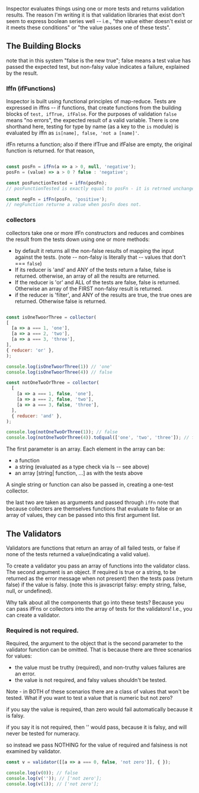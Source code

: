 Inspector evaluates things using one or more tests and returns validation results. The reason I'm writing it is
that validation libraries that exist don't seem to express boolean series well -- i.e., 
"the value either doesn't exist or it meets these conditions" or "the value passes one of these tests".

## The Building Blocks

note that in this system "false is the new true"; false means a test value has passed
the expected test, but non-falsy value indicates a failure, explained by the result.

### Iffn (ifFunctions)

Inspector is built using functional principles of map-reduce. Tests are expressed in iffns -- if functions,
that create functions from the building blocks of `test, ifTrue, ifFalse`. For the purposes of validation
`false` means "no errors", the expected result of a valid variable. There is one shorthand here, testing for
type by name (as a key to the `is` module) is evaluated by iffn as `is[name], false, 'not a [name]'`. 

ifFn returns a function; also if there ifTrue and ifFalse are empty, the original function is returned.
for that reason, 

```javascript

const posFn = ifFn(a => a > 0, null, 'negative');
posFn = (value) => a > 0 ? false : 'negative';

const posFunctionTested = ifFn(posFn);
// posFunctionTested is exactly equal to posFn - it is retrned unchanged. 

const negFn = ifFn(posFn, 'positive');
// negFunction returne a value when posFn does not. 
````

### collectors 

collectors take one or more ifFn constructors and reduces and combines the result from the tests down 
using one or more methods: 

* by default it returns all the non-false results of mapping the input against the tests.
  (note -- non-falsy is literally that -- values that don't === `false`) 
* If its reducer is 'and' and ANY of the tests return a false, false is returned.
  otherwise, an array of all the results are returned.
* If the reducer is 'or' and ALL of the tests are false, false is returned. Otherwise
  an array of the FIRST non-falsy result is returned. 
* if the reducer is 'filter', and ANY of the results are true, the true ones are returned.
  Otherwise false is returned. 
  
```javascript

const isOneTwoorThree = collector(
[
  [a => a === 1, 'one'],
  [a => a === 2, 'two'],
  [a => a === 3, 'three'],
],
{ reducer: 'or' },
);

console.log(isOneTwoorThree(1)) // 'one'
console.log(isOneTwoorThree(4)) // false

const notOneTwoOrThree = collector(
  [
    [a => a === 1, false, 'one'],
    [a => a === 2, false, 'two'],
    [a => a === 3, false, 'three'],
  ],
  { reducer: 'and' },
);

console.log(notOneTwoOrThree(1)); // false
console.log(notOneTwoOrThree(4)).toEqual(['one', 'two', 'three']); // failed all the tests

```
 
The first parameter is an array. Each element in the array can be:
* a function
* a string (evaluated as a type check via Is -- see above) 
* an array [string| function, ...] as with the tests above

A single string or function can also be passed in, creating a one-test collector. 

the last two are taken as arguments and passed through `ifFn`
note that because collecters are themselves functions that evaluate to false or an array of values,
they can be passed into this first argument list. 

## The Validators

Validators are functions that return an array of all failed tests,
or false if none of the tests returned a value(indicating a valid value).

To create a validator you pass an array of functions into the 
validator class. The second argument is an object. If required is true
or a string, to be returned as the error message when not present)
then the tests pass (return false) if the value is falsy. (note this is 
javascript falsy: empty string, false, null, or undefined). 

Why talk about all the components that go into these tests? Because 
you can pass ifFns or collectors into the array of tests for the validators!
I.e., you can create a validator.

### Required is not required. 

Required, the argument to the object that is the second parameter to the validator
function can be omitted. That is because there are three scenarios for values:

* the value must be truthy (required), and non-truthy values failures 
  are an error.
* the value is not required, and falsy values shouldn't be tested. 

Note - in BOTH of these scenarios there are a class of values that won't be tested.
What if you want to test a value that is numeric but not zero?

if you say the value is required, than zero would fail automatically
because it is falsy. 

if you say it is not required, then '' would pass, because it is falsy,
and will never be tested for numeracy. 

so instead we pass NOTHING for the value of required and falsiness is not examined
by validator. 

```javascript
const v = validator([[a => a === 0, false, 'not zero']], { });

console.log(v(0)); // false
console.log(v('')); // ['not zero'];
console.log(v(1)); // ['not zero'];

```

